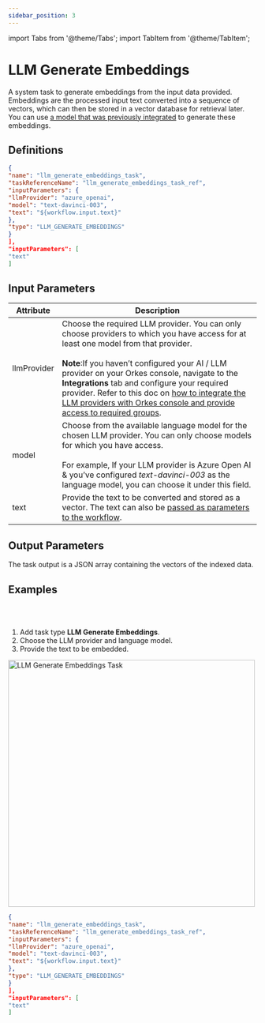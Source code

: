 ```yaml
---
sidebar_position: 3
---
```

import Tabs from '@theme/Tabs';
import TabItem from '@theme/TabItem';

# LLM Generate Embeddings

A system task to generate embeddings from the input data provided. Embeddings are the processed input text converted into a sequence of vectors, which can then be stored in a vector database for retrieval later. You can use [a model that was previously integrated](/content/category/integrations/ai-llm) to generate these embeddings.

## Definitions

```json
{
"name": "llm_generate_embeddings_task",
"taskReferenceName": "llm_generate_embeddings_task_ref",
"inputParameters": {
"llmProvider": "azure_openai",
"model": "text-davinci-003",
"text": "${workflow.input.text}"
},
"type": "LLM_GENERATE_EMBEDDINGS"
}
],
"inputParameters": [
"text"
]
```

## Input Parameters

| Attribute | Description |
| --------- | ----------- |
| llmProvider | Choose the required LLM provider. You can only choose providers to which you have access for at least one model from that provider.<br/><br/>**Note**:If you haven’t configured your AI / LLM provider on your Orkes console, navigate to the **Integrations** tab and configure your required provider. Refer to this doc on [how to integrate the LLM providers with Orkes console and provide access to required groups](/content/category/integrations/ai-llm).| 
| model | Choose from the available language model for the chosen LLM provider. You can only choose models for which you have access.<br/><br/>For example, If your LLM provider is Azure Open AI & you’ve configured *text-davinci-003* as the language model, you can choose it under this field. |
| text | Provide the text to be converted and stored as a vector. The text can also be [passed as parameters to the workflow](https://orkes.io/content/developer-guides/passing-inputs-to-task-in-conductor).|

## Output Parameters

The task output is a JSON array containing the vectors of the indexed data.

## Examples

<Tabs>
<TabItem value="UI" label="UI" className="paddedContent">

<div className="row">
<div className="col col--4">

<br/>
<br/>

1. Add task type **LLM Generate Embeddings**.
2. Choose the LLM provider and language model.
3. Provide the text to be embedded.

</div>
<div className="col">
<div className="embed-loom-video">

<p><img src="/content/img/llm-generate-embeddings-ui-method.png" alt="LLM Generate Embeddings Task" width="500" height="auto"/></p>

</div>
</div>
</div>



</TabItem>
 <TabItem value="JSON" label="JSON Example">

```json
{
"name": "llm_generate_embeddings_task",
"taskReferenceName": "llm_generate_embeddings_task_ref",
"inputParameters": {
"llmProvider": "azure_openai",
"model": "text-davinci-003",
"text": "${workflow.input.text}"
},
"type": "LLM_GENERATE_EMBEDDINGS"
}
],
"inputParameters": [
"text"
]
```
</TabItem>
</Tabs>